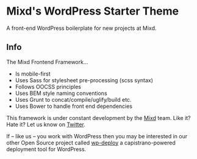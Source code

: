 # Mixd's WordPress Starter Theme
A front-end WordPress boilerplate for new projects at Mixd.

## Info
The Mixd Frontend Framework...

- Is mobile-first
- Uses Sass for stylesheet pre-processing (scss syntax)
- Follows OOCSS principles
- Uses BEM style naming conventions
- Uses Grunt to concat/compile/uglify/build etc.
- Uses Bower to handle front end dependencies

This framework is under constant development by the [Mixd](http://mixd.co.uk) team. Like it? Hate it? Let us know on [Twitter](http://twitter.com/mixd).

If – like us – you work with WordPress then you may be interested in our other Open Source project called [wp-deploy](https://github.com/Mixd/wp-deploy) a capistrano-powered deployment tool for WordPress.
